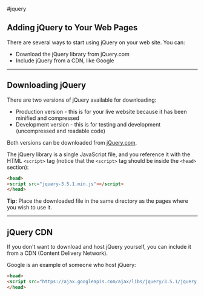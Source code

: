 #jquery
## Adding jQuery to Your Web Pages

There are several ways to start using jQuery on your web site. You can:

-   Download the jQuery library from jQuery.com
-   Include jQuery from a CDN, like Google

---

## Downloading jQuery

There are two versions of jQuery available for downloading:

-   Production version - this is for your live website because it has been minified and compressed
-   Development version - this is for testing and development (uncompressed and readable code)

Both versions can be downloaded from [jQuery.com](http://jquery.com/download/).

The jQuery library is a single JavaScript file, and you reference it with the HTML `<script>` tag (notice that the `<script>` tag should be inside the `<head>` section):
```html
<head>  
<script src="jquery-3.5.1.min.js"></script>  
</head>
```
**Tip:** Place the downloaded file in the same directory as the pages where you wish to use it.  

---

## jQuery CDN

If you don't want to download and host jQuery yourself, you can include it from a CDN (Content Delivery Network).

Google is an example of someone who host jQuery:
```html
<head>  
<script src="https://ajax.googleapis.com/ajax/libs/jquery/3.5.1/jquery.min.js"></script>  
</head>
```

